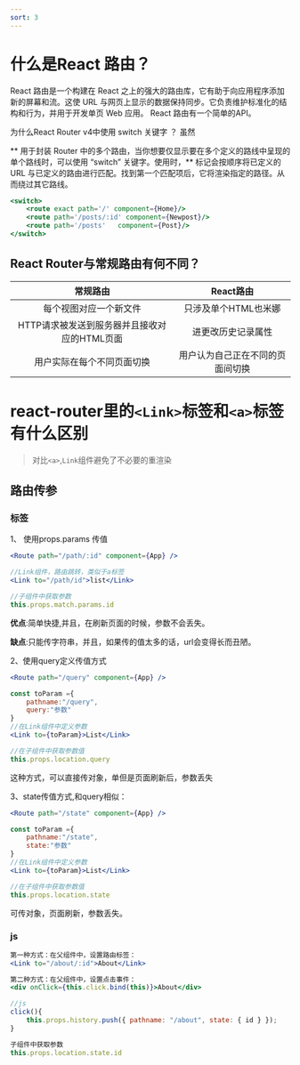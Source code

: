 ```yaml
---
sort: 3
---
```


# 什么是React 路由？

React 路由是一个构建在 React 之上的强大的路由库，它有助于向应用程序添加新的屏幕和流。这使 URL 与网页上显示的数据保持同步。它负责维护标准化的结构和行为，并用于开发单页 Web 应用。 React 路由有一个简单的API。

为什么React Router v4中使用 switch 关键字 ？
虽然 <div> ** 用于封装 Router 中的多个路由，当你想要仅显示要在多个定义的路线中呈现的单个路线时，可以使用 “switch” 关键字。使用时，<switch>** 标记会按顺序将已定义的 URL 与已定义的路由进行匹配。找到第一个匹配项后，它将渲染指定的路径。从而绕过其它路线。

```jsx
<switch>
    <route exact path='/' component={Home}/>
    <route path='/posts/:id' component={Newpost}/>
    <route path='/posts'   component={Post}/>
</switch>
```

## React Router与常规路由有何不同？

|                   常规路由                   |            React路由             |
| :------------------------------------------: | :------------------------------: |
|            每个视图对应一个新文件            |       只涉及单个HTML也米娜       |
| HTTP请求被发送到服务器并且接收对应的HTML页面 |        进更改历史记录属性        |
|          用户实际在每个不同页面切换          | 用户认为自己正在不同的页面间切换 |

# react-router里的`<Link>`标签和`<a>`标签有什么区别

> 对比`<a>`,`Link`组件避免了不必要的重渲染

## 路由传参

### 标签

1、 使用props.params 传值

```jsx
<Route path="/path/:id" component={App} />

//Link组件，路由跳转，类似于a标签
<Link to="/path/id">list</Link>

//子组件中获取参数
this.props.match.params.id
```

**优点**:简单快捷,并且，在刷新页面的时候，参数不会丢失。

**缺点**:只能传字符串，并且，如果传的值太多的话，url会变得长而丑陋。



2、使用query定义传值方式

```jsx
<Route path="/query" component={App} />

const toParam ={
    pathname:"/query",
    query:"参数"
}
//在Link组件中定义参数
<Link to={toParam}>List</Link>

//在子组件中获取参数值
this.props.location.query
```

这种方式，可以直接传对象，单但是页面刷新后，参数丢失



3、state传值方式,和query相似：

```jsx
<Route path="/state" component={App} />

const toParam ={
    pathname:"/state",
    state:"参数"
}
//在Link组件中定义参数
<Link to={toParam}>List</Link>

//在子组件中获取参数值
this.props.location.state
```

可传对象，页面刷新，参数丢失。

### js

```jsx
第一种方式：在父组件中，设置路由标签：
<Link to="/about/:id">About</Link>

第二种方式：在父组件中，设置点击事件：
<div onClick={this.click.bind(this)}>About</div>

//js
click(){
    this.props.history.push({ pathname: "/about", state: { id } });
}

子组件中获取参数
this.props.location.state.id

```


